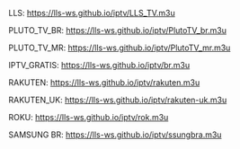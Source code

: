 LLS: https://lls-ws.github.io/iptv/LLS_TV.m3u

PLUTO_TV_BR: <a href="lls-ws.github.io/iptv/PlutoTV_br.m3u" target="_blank"> https://lls-ws.github.io/iptv/PlutoTV_br.m3u </a>

PLUTO_TV_MR: https://lls-ws.github.io/iptv/PlutoTV_mr.m3u

IPTV_GRATIS: https://lls-ws.github.io/iptv/br.m3u

RAKUTEN: https://lls-ws.github.io/iptv/rakuten.m3u

RAKUTEN_UK: https://lls-ws.github.io/iptv/rakuten-uk.m3u

ROKU: https://lls-ws.github.io/iptv/rok.m3u

SAMSUNG BR: https://lls-ws.github.io/iptv/ssungbra.m3u
